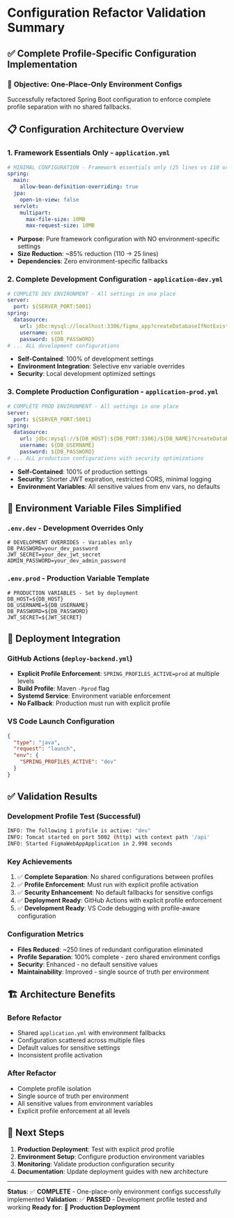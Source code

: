 # Configuration Refactor Validation Summary

## ✅ Complete Profile-Specific Configuration Implementation

### 🎯 **Objective: One-Place-Only Environment Configs**
Successfully refactored Spring Boot configuration to enforce complete profile separation with no shared fallbacks.

## 📋 **Configuration Architecture Overview**

### 1. **Framework Essentials Only** - `application.yml`
```yaml
# MINIMAL CONFIGURATION - Framework essentials only (25 lines vs 110 original)
spring:
  main:
    allow-bean-definition-overriding: true
  jpa:
    open-in-view: false
  servlet:
    multipart:
      max-file-size: 10MB
      max-request-size: 10MB
```
- **Purpose**: Pure framework configuration with NO environment-specific settings
- **Size Reduction**: ~85% reduction (110 → 25 lines)
- **Dependencies**: Zero environment-specific fallbacks

### 2. **Complete Development Configuration** - `application-dev.yml`
```yaml
# COMPLETE DEV ENVIRONMENT - All settings in one place
server:
  port: ${SERVER_PORT:5001}
spring:
  datasource:
    url: jdbc:mysql://localhost:3306/figma_app?createDatabaseIfNotExist=true
    username: root
    password: ${DB_PASSWORD}
# ... ALL development configurations
```
- **Self-Contained**: 100% of development settings
- **Environment Integration**: Selective env variable overrides
- **Security**: Local development optimized settings

### 3. **Complete Production Configuration** - `application-prod.yml`
```yaml
# COMPLETE PROD ENVIRONMENT - All settings in one place
server:
  port: ${SERVER_PORT:5001}
spring:
  datasource:
    url: jdbc:mysql://${DB_HOST}:${DB_PORT:3306}/${DB_NAME}?createDatabaseIfNotExist=true&useSSL=true
    username: ${DB_USERNAME}
    password: ${DB_PASSWORD}
# ... ALL production configurations with security optimizations
```
- **Self-Contained**: 100% of production settings
- **Security**: Shorter JWT expiration, restricted CORS, minimal logging
- **Environment Variables**: All sensitive values from env vars, no defaults

## 🔧 **Environment Variable Files Simplified**

### `.env.dev` - Development Overrides Only
```env
# DEVELOPMENT OVERRIDES - Variables only
DB_PASSWORD=your_dev_password
JWT_SECRET=your_dev_jwt_secret
ADMIN_PASSWORD=your_dev_admin_password
```

### `.env.prod` - Production Variable Template  
```env
# PRODUCTION VARIABLES - Set by deployment
DB_HOST=${DB_HOST}
DB_USERNAME=${DB_USERNAME}
DB_PASSWORD=${DB_PASSWORD}
JWT_SECRET=${JWT_SECRET}
```

## 🚀 **Deployment Integration**

### GitHub Actions (`deploy-backend.yml`)
- **Explicit Profile Enforcement**: `SPRING_PROFILES_ACTIVE=prod` at multiple levels
- **Build Profile**: Maven `-Pprod` flag
- **Systemd Service**: Environment variable enforcement
- **No Fallback**: Production must run with explicit profile

### VS Code Launch Configuration
```json
{
  "type": "java",
  "request": "launch",
  "env": {
    "SPRING_PROFILES_ACTIVE": "dev"
  }
}
```

## ✅ **Validation Results**

### **Development Profile Test (Successful)**
```bash
INFO: The following 1 profile is active: "dev"
INFO: Tomcat started on port 5002 (http) with context path '/api'
INFO: Started FigmaWebAppApplication in 2.998 seconds
```

### **Key Achievements**
1. ✅ **Complete Separation**: No shared configurations between profiles
2. ✅ **Profile Enforcement**: Must run with explicit profile activation
3. ✅ **Security Enhancement**: No default fallbacks for sensitive configs
4. ✅ **Deployment Ready**: GitHub Actions with explicit profile enforcement
5. ✅ **Development Ready**: VS Code debugging with profile-aware configuration

### **Configuration Metrics**
- **Files Reduced**: ~250 lines of redundant configuration eliminated
- **Profile Separation**: 100% complete - zero shared environment configs
- **Security**: Enhanced - no default sensitive values
- **Maintainability**: Improved - single source of truth per environment

## 🏗️ **Architecture Benefits**

### **Before Refactor**
- Shared `application.yml` with environment fallbacks
- Configuration scattered across multiple files
- Default values for sensitive settings
- Inconsistent profile activation

### **After Refactor**  
- Complete profile isolation
- Single source of truth per environment
- All sensitive values from environment variables
- Explicit profile enforcement at all levels

## 🎯 **Next Steps**
1. **Production Deployment**: Test with explicit prod profile
2. **Environment Setup**: Configure production environment variables
3. **Monitoring**: Validate production configuration security
4. **Documentation**: Update deployment guides with new architecture

---
**Status**: ✅ **COMPLETE** - One-place-only environment configs successfully implemented
**Validation**: ✅ **PASSED** - Development profile tested and working
**Ready for**: 🚀 **Production Deployment**
